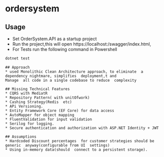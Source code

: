 # ordersystem

## Usage
* Set OrderSystem.API as  a startup project
* Run the project,this will open https://localhost:<port>/swagger/index.html,
* For Tests  run  the following command in Powershell 
```bash
dotnet test

```

```
## Approach
* used Monolithic Clean Architecture approach, to eliminate  a  dependency nightmare, simplifies  deployment,t and
Manage  all code in a single codebase to reduce  complexity

## Missing Technical Features
* CQRS with MediatR
* Repository Pattern( with unitOfwork)
* Cashing Strategy(Redis  etc)
* APi Versioning.
* Entity Framework Core (EF Core) for data access
* AutoMapper for object mapping
* FluentValidation for input validation
* Serilog for logging.
* Secure authentication and authorization with ASP.NET Identity + JWT 

## Assumptions
* Hardcoded Discount percentages  for customer strategies should be generic  anyway(configurable from UI  settings)
* Using in-memory data(should  connect to a persistent storage).
